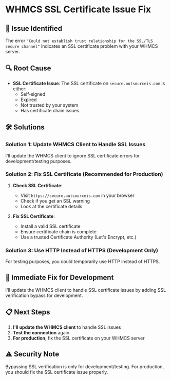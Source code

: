 # WHMCS SSL Certificate Issue Fix

## 🚨 **Issue Identified**
The error `"Could not establish trust relationship for the SSL/TLS secure channel"` indicates an SSL certificate problem with your WHMCS server.

## 🔍 **Root Cause**
- **SSL Certificate Issue**: The SSL certificate on `secure.outsourceis.com` is either:
  - Self-signed
  - Expired
  - Not trusted by your system
  - Has certificate chain issues

## 🛠️ **Solutions**

### **Solution 1: Update WHMCS Client to Handle SSL Issues**

I'll update the WHMCS client to ignore SSL certificate errors for development/testing purposes.

### **Solution 2: Fix SSL Certificate (Recommended for Production)**

1. **Check SSL Certificate**:
   - Visit `https://secure.outsourceis.com` in your browser
   - Check if you get an SSL warning
   - Look at the certificate details

2. **Fix SSL Certificate**:
   - Install a valid SSL certificate
   - Ensure certificate chain is complete
   - Use a trusted Certificate Authority (Let's Encrypt, etc.)

### **Solution 3: Use HTTP Instead of HTTPS (Development Only)**

For testing purposes, you could temporarily use HTTP instead of HTTPS.

## 🔧 **Immediate Fix for Development**

I'll update the WHMCS client to handle SSL certificate issues by adding SSL verification bypass for development.

## 📋 **Next Steps**

1. **I'll update the WHMCS client** to handle SSL issues
2. **Test the connection** again
3. **For production**, fix the SSL certificate on your WHMCS server

## ⚠️ **Security Note**

Bypassing SSL verification is only for development/testing. For production, you should fix the SSL certificate issue properly.
